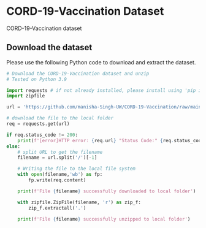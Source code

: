 # CORD-19-Vaccination Dataset
CORD-19-Vaccination dataset

## Download the dataset

Please use the following Python code to download and extract the dataset.

```Python
# Download the CORD-19-Vaccination dataset and unzip
# Tested on Python 3.9

import requests # if not already installed, please install using 'pip install requests'
import zipfile

url = 'https://github.com/manisha-Singh-UW/CORD-19-Vaccination/raw/main/dataset/cord_19_vaccination_metadata.zip'

# download the file to the local folder
req = requests.get(url)

if req.status_code != 200:
    print(f'[error]HTTP error: {req.url} "Status Code:" {req.status_code}')
else:
    # split URL to get the filename
    filename = url.split('/')[-1]

    # Writing the file to the local file system
    with open(filename,'wb') as fp:
        fp.write(req.content)

    print(f'File {filename} successfully downloaded to local folder')

    with zipfile.ZipFile(filename, 'r') as zip_f:
        zip_f.extractall('.')

    print(f'File {filename} successfully unzipped to local folder')

```



